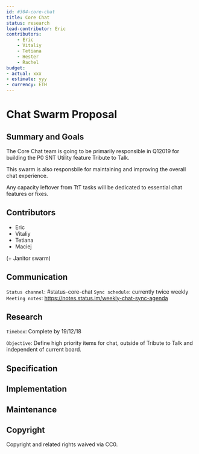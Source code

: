 ```yaml
---
id: #304-core-chat
title: Core Chat
status: research
lead-contributor: Eric
contributors:
    - Eric
    - Vitaliy
    - Tetiana
    - Hester
    - Rachel
budget:
- actual: xxx
- estimate: yyy
- currency: ETH
---
```


Chat Swarm Proposal
=

## Summary and Goals

The Core Chat team is going to be primarily responsible in Q12019 for building the P0 SNT Utility feature Tribute to Talk.

This swarm is also responsbile for maintaining and improving the overall chat experience. 

Any capacity leftover from TtT tasks will be dedicated to essential chat features or fixes.

## Contributors

- Eric
- Vitaliy
- Tetiana
- Maciej

(+ Janitor swarm)

## Communication

`Status channel`: #status-core-chat
`Sync schedule`: currently twice weekly
`Meeting notes`: https://notes.status.im/weekly-chat-sync-agenda

## Research

`Timebox`: Complete by 19/12/18

`Objective`: Define high priority items for chat, outside of Tribute to Talk and independent of current board. 

## Specification

## Implementation 

## Maintenance

## Copyright

Copyright and related rights waived via CC0.

